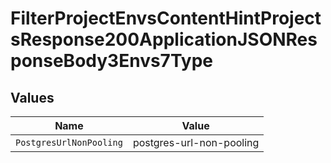 # FilterProjectEnvsContentHintProjectsResponse200ApplicationJSONResponseBody3Envs7Type


## Values

| Name                     | Value                    |
| ------------------------ | ------------------------ |
| `PostgresUrlNonPooling`  | postgres-url-non-pooling |